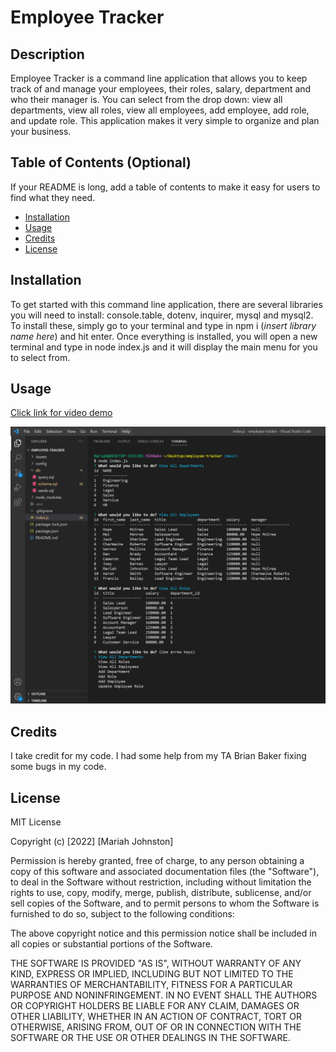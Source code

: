 # Employee Tracker

## Description

Employee Tracker is a command line application that allows you to keep track of and manage your employees, their roles, salary, department and who their manager is. You can select from the drop down: view all departments, view all roles, view all employees, add employee, add role, and update role. This application makes it very simple to organize and plan your business.

## Table of Contents (Optional)

If your README is long, add a table of contents to make it easy for users to find what they need.

- [Installation](#installation)
- [Usage](#usage)
- [Credits](#credits)
- [License](#license)

## Installation

To get started with this command line application, there are several libraries you will need to install: console.table, dotenv, inquirer, mysql and mysql2. To install these, simply go to your terminal and type in npm i (*insert library name here*) and hit enter. Once everything is installed, you will open a new terminal and type in node index.js and it will display the main menu for you to select from. 

## Usage

<a href = "https://youtu.be/l-EG6Y0S4Xk"> Click link for video demo</a>

![employee tracker screenshot](./Assets/images/screenshot.PNG)

## Credits

I take credit for my code. I had some help from my TA Brian Baker fixing some bugs in my code.

## License

MIT License

Copyright (c) [2022] [Mariah Johnston]

Permission is hereby granted, free of charge, to any person obtaining a copy
of this software and associated documentation files (the "Software"), to deal
in the Software without restriction, including without limitation the rights
to use, copy, modify, merge, publish, distribute, sublicense, and/or sell
copies of the Software, and to permit persons to whom the Software is
furnished to do so, subject to the following conditions:

The above copyright notice and this permission notice shall be included in all
copies or substantial portions of the Software.

THE SOFTWARE IS PROVIDED "AS IS", WITHOUT WARRANTY OF ANY KIND, EXPRESS OR
IMPLIED, INCLUDING BUT NOT LIMITED TO THE WARRANTIES OF MERCHANTABILITY,
FITNESS FOR A PARTICULAR PURPOSE AND NONINFRINGEMENT. IN NO EVENT SHALL THE
AUTHORS OR COPYRIGHT HOLDERS BE LIABLE FOR ANY CLAIM, DAMAGES OR OTHER
LIABILITY, WHETHER IN AN ACTION OF CONTRACT, TORT OR OTHERWISE, ARISING FROM,
OUT OF OR IN CONNECTION WITH THE SOFTWARE OR THE USE OR OTHER DEALINGS IN THE
SOFTWARE.